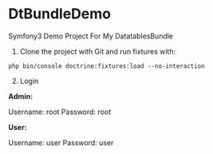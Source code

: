 DtBundleDemo
============

Symfony3 Demo Project For My DatatablesBundle

1. Clone the project with Git and run fixtures with:

```
php bin/console doctrine:fixtures:load --no-interaction
```

2. Login

**Admin:**

Username: root
Password: root

**User:**

Username: user
Password: user

